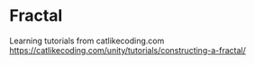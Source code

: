 # Fractal
Learning tutorials from catlikecoding.com  
https://catlikecoding.com/unity/tutorials/constructing-a-fractal/  
